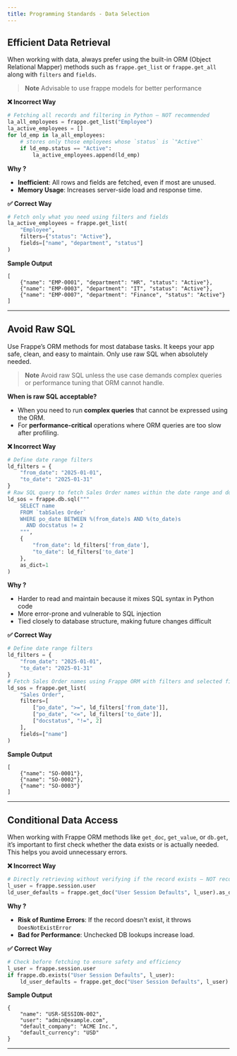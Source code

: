 ```yaml
---
title: Programming Standards - Data Selection
---
```


## Efficient Data Retrieval
When working with data, always prefer using the built-in ORM (Object Relational Mapper) methods such as `frappe.get_list` or `frappe.get_all` along with `filters` and `fields`.
> **Note** Advisable to use frappe models for better performance

**❌ Incorrect Way**
```python
# Fetching all records and filtering in Python — NOT recommended
la_all_employees = frappe.get_list("Employee")
la_active_employees = []
for ld_emp in la_all_employees:
	# stores only those employees whose `status` is `"Active"`
    if ld_emp.status == "Active":
        la_active_employees.append(ld_emp)
```
**Why ?**
* **Inefficient**: All rows and fields are fetched, even if most are unused.
* **Memory Usage**: Increases server-side load and response time.

**✅ Correct Way**
```python
# Fetch only what you need using filters and fields
la_active_employees = frappe.get_list(
    "Employee",
    filters={"status": "Active"},
    fields=["name", "department", "status"]
)
```
**Sample Output**
```
[
    {"name": "EMP-0001", "department": "HR", "status": "Active"},
    {"name": "EMP-0003", "department": "IT", "status": "Active"},
    {"name": "EMP-0007", "department": "Finance", "status": "Active"}
]
```
---
## Avoid Raw SQL
Use Frappe’s ORM methods for most database tasks. It keeps your app safe, clean, and easy to maintain. Only use raw SQL when absolutely needed.

>**Note** Avoid raw SQL unless the use case demands complex queries or performance tuning that ORM cannot handle.
>
**When is raw SQL acceptable?**

-   When you need to run **complex queries** that cannot be expressed using the ORM.
-   For **performance-critical** operations where ORM queries are too slow after profiling.
   

**❌ Incorrect Way**
```python
# Define date range filters
ld_filters = {
    "from_date": "2025-01-01",
    "to_date": "2025-01-31"
}
# Raw SQL query to fetch Sales Order names within the date range and docstatus not equal to 2
ld_sos = frappe.db.sql("""
    SELECT name
    FROM `tabSales Order`
    WHERE po_date BETWEEN %(from_date)s AND %(to_date)s
      AND docstatus != 2
    """,
    {
        "from_date": ld_filters['from_date'],
        "to_date": ld_filters['to_date']
    },
    as_dict=1
)
```
**Why ?**
* Harder to read and maintain because it mixes SQL syntax in Python code
* More error-prone and vulnerable to SQL injection
* Tied closely to database structure, making future changes difficult

**✅ Correct Way**
```python
# Define date range filters
ld_filters = {
    "from_date": "2025-01-01",
    "to_date": "2025-01-31"
}
# Fetch Sales Order names using Frappe ORM with filters and selected fields
ld_sos = frappe.get_list(
    "Sales Order",
    filters=[
        ["po_date", ">=", ld_filters['from_date']],
        ["po_date", "<=", ld_filters['to_date']],
        ["docstatus", "!=", 2]
    ],
    fields=["name"]
)
```
**Sample Output**
```
[
    {"name": "SO-0001"},
    {"name": "SO-0002"},
    {"name": "SO-0003"}
]
```
---
## Conditional Data Access
When working with Frappe ORM methods like `get_doc`, `get_value`, or `db.get`, it’s important to first check whether the data exists or is actually needed. This helps you avoid unnecessary errors.

**❌ Incorrect Way**
```python
# Directly retrieving without verifying if the record exists — NOT recommended
l_user = frappe.session.user
ld_user_defaults = frappe.get_doc("User Session Defaults", l_user).as_dict()
```
**Why ?**
* **Risk of Runtime Errors**: If the record doesn’t exist, it throws `DoesNotExistError`
* **Bad for Performance**: Unchecked DB lookups increase load.


**✅ Correct Way**
```python
# Check before fetching to ensure safety and efficiency
l_user = frappe.session.user
if frappe.db.exists("User Session Defaults", l_user):
    ld_user_defaults = frappe.get_doc("User Session Defaults", l_user).as_dict()
```
**Sample Output**
```
{
    "name": "USR-SESSION-002",
    "user": "admin@example.com",
    "default_company": "ACME Inc.",
    "default_currency": "USD"
}
```
---
